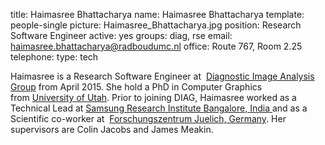 title: Haimasree Bhattacharya
name: Haimasree Bhattacharya
template: people-single
picture: Haimasree_Bhattacharya.jpg
position: Research Software Engineer
active: yes
groups: diag, rse
email: haimasree.bhattacharya@radboudumc.nl
office: Route 767, Room 2.25
telephone:
type: tech

Haimasree is a Research Software Engineer at  [Diagnostic Image Analysis Group](http://diagnijmegen.nl/) from April 2015. She hold a PhD in Computer Graphics from [University of Utah](http://utah.edu/). Prior to joining DIAG, Haimasree worked as a Technical Lead at [Samsung Research Institute Bangalore, India ](http://www.samsung.com/in/aboutsamsung/home/)and as a Scientific co-worker at  [Forschungszentrum Juelich, Germany](http://www.fz-juelich.de/portal/DE/Home/home_node.html). Her supervisors are Colin Jacobs and James Meakin.
